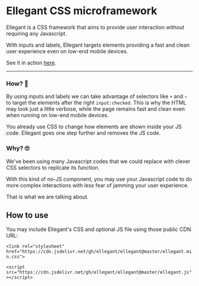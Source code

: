 # Ellegant CSS microframework

Ellegant is a CSS framework that aims to provide user interaction without requiring any Javascript.

With inputs and labels, Ellegant targets elements providing a fast and clean user experience even on low-end mobile devices.

See it in action [here](https://ellegantcss.github.io/ellegant/).
<hr>

### How? 🤯
By using inputs and labels we can take advantage of selectors like `+` and `~`
to target the elements after the right `input:checked`. This is why the HTML may look
just a little verbose, while the page remains fast and clean even when running on low-end mobile devices.

You already use CSS to change how elements are shown inside your JS code.
Ellegant goes one step further and removes the JS code.


### Why? 🙄
We've been using many Javascript codes that we could replace with clever CSS selectors to replicate its function.

With this kind of no-JS component, you may use your Javascript code to do more complex interactions with less fear of jamming your user experience.

That is what we are talking about.

## How to use

You may include Ellegant's CSS and optional JS file using those public CDN URL:

`<link rel="stylesheet" href="https://cdn.jsdelivr.net/gh/ellegant/ellegant@master/ellegant.min.css">`

`<script src="https://cdn.jsdelivr.net/gh/ellegant/ellegant@master/ellegant.js"></script>`